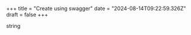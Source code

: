 +++
title = "Create using swagger"
date = "2024-08-14T09:22:59.326Z"
draft = false
+++

  string
        